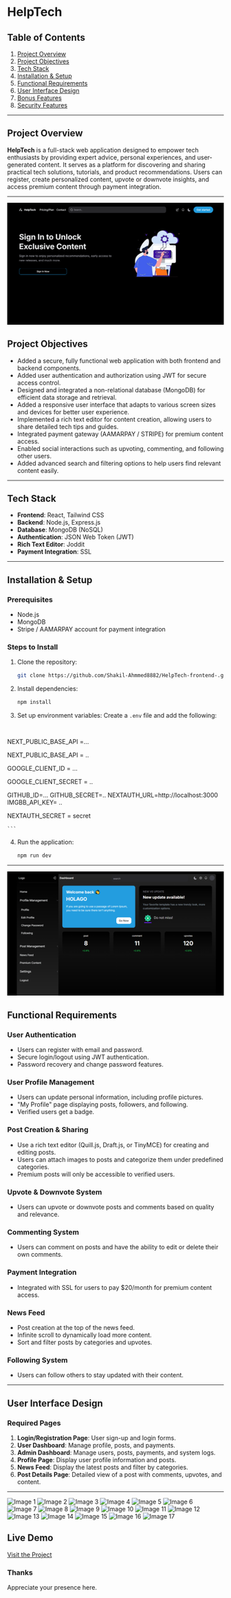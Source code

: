 # HelpTech

## Table of Contents
1. [Project Overview](#project-overview)
2. [Project Objectives](#project-objectives)
3. [Tech Stack](#tech-stack)
4. [Installation & Setup](#installation--setup)
5. [Functional Requirements](#functional-requirements)
6. [User Interface Design](#user-interface-design)
7. [Bonus Features](#bonus-features)
8. [Security Features](#security-features)

---

## Project Overview

**HelpTech** is a full-stack web application designed to empower tech enthusiasts by providing expert advice, personal experiences, and user-generated content. It serves as a platform for discovering and sharing practical tech solutions, tutorials, and product recommendations. Users can register, create personalized content, upvote or downvote insights, and access premium content through payment integration.

---


![Logo](https://raw.githubusercontent.com/Shakil-Ahmmed8882/HelpTech-frontend-/refs/heads/main/src/assets/images/git/Screenshot%20(26).png)




## Project Objectives

- Added a secure, fully functional web application with both frontend and backend components.
- Added user authentication and authorization using JWT for secure access control.
- Designed and integrated a non-relational database (MongoDB) for efficient data storage and retrieval.
- Added a responsive user interface that adapts to various screen sizes and devices for better user experience.
- Implemented a rich text editor for content creation, allowing users to share detailed tech tips and guides.
- Integrated payment gateway (AAMARPAY / STRIPE) for premium content access.
- Enabled social interactions such as upvoting, commenting, and following other users.
- Added advanced search and filtering options to help users find relevant content easily.


---


## Tech Stack

- **Frontend**: React, Tailwind CSS
- **Backend**: Node.js, Express.js
- **Database**: MongoDB (NoSQL)
- **Authentication**: JSON Web Token (JWT)
- **Rich Text Editor**: Joddit
- **Payment Integration**: SSL


---

## Installation & Setup

### Prerequisites
- Node.js
- MongoDB
- Stripe / AAMARPAY account for payment integration

### Steps to Install
1. Clone the repository:
    ```bash
    git clone https://github.com/Shakil-Ahmmed8882/HelpTech-frontend-.git
    ```

2. Install dependencies:
    ```bash
    npm install
    ```

3. Set up environment variables:
    Create a `.env` file and add the following:
    ```
    

NEXT_PUBLIC_BASE_API =...

NEXT_PUBLIC_BASE_API = .. 

GOOGLE_CLIENT_ID = ...

GOOGLE_CLIENT_SECRET = ..

GITHUB_ID=...
GITHUB_SECRET=..
NEXTAUTH_URL=http://localhost:3000
IMGBB_API_KEY= ..


NEXTAUTH_SECRET = secret

    ```

4. Run the application:
    ```bash
    npm run dev
    ```

---

![Logo](https://raw.githubusercontent.com/Shakil-Ahmmed8882/HelpTech-frontend-/refs/heads/main/src/assets/images/git/Screenshot%20(27).png)

## Functional Requirements

### User Authentication
- Users can register with email and password.
- Secure login/logout using JWT authentication.
- Password recovery and change password features.
  
### User Profile Management
- Users can update personal information, including profile pictures.
- "My Profile" page displaying posts, followers, and following.
- Verified users get a badge.

### Post Creation & Sharing
- Use a rich text editor (Quill.js, Draft.js, or TinyMCE) for creating and editing posts.
- Users can attach images to posts and categorize them under predefined categories.
- Premium posts will only be accessible to verified users.

### Upvote & Downvote System
- Users can upvote or downvote posts and comments based on quality and relevance.

### Commenting System
- Users can comment on posts and have the ability to edit or delete their own comments.

### Payment Integration
- Integrated with SSL for users to pay $20/month for premium content access.


### News Feed
- Post creation at the top of the news feed.
- Infinite scroll to dynamically load more content.
- Sort and filter posts by categories and upvotes.

### Following System
- Users can follow others to stay updated with their content.



---

## User Interface Design

### Required Pages
1. **Login/Registration Page**: User sign-up and login forms.
2. **User Dashboard**: Manage profile, posts, and payments.
3. **Admin Dashboard**: Manage users, posts, payments, and system logs.
4. **Profile Page**: Display user profile information and posts.
5. **News Feed**: Display the latest posts and filter by categories.
6. **Post Details Page**: Detailed view of a post with comments, upvotes, and content.

---


![Image 1](https://i.ibb.co.com/tY8j2Mw/Screenshot-66.png)
![Image 2](https://i.ibb.co.com/SmZqDzw/Screenshot-67.png)
![Image 3](https://i.ibb.co.com/LhTJddn/Screenshot-68.png)
![Image 4](https://i.ibb.co.com/7rXRcbn/Screenshot-69.png)
![Image 5](https://i.ibb.co.com/31tr5jd/Screenshot-70.png)
![Image 6](https://i.ibb.co.com/CQGM3bZ/Screenshot-71.png)
![Image 7](https://i.ibb.co.com/HPNNsvN/Screenshot-72.png)
![Image 8](https://i.ibb.co.com/DLR6hpW/Screenshot-73.png)
![Image 9](https://i.ibb.co.com/bXGRLzh/Screenshot-74.png)
![Image 10](https://i.ibb.co.com/LrHvps2/Screenshot-75.png)
![Image 11](https://i.ibb.co.com/KzHjGs6/Screenshot-76.png)
![Image 12](https://i.ibb.co.com/5MF461d/Screenshot-77.png)
![Image 13](https://i.ibb.co.com/L5HWR2f/Screenshot-78.png)
![Image 14](https://i.ibb.co.com/Ltq8Vvr/Screenshot-79.png)
![Image 15](https://i.ibb.co.com/Gxx5Rfb/Screenshot-80.png)
![Image 16](https://i.ibb.co.com/gdqSXn6/Screenshot-81.png)
![Image 17](https://i.ibb.co.com/f4VhqDS/Screenshot-82.png)





## Live Demo
[Visit the Project](https://help-tech-client.vercel.app/)
### Thanks 
Appreciate your presence here. 
